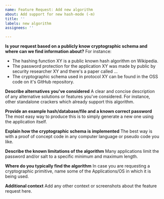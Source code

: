 ```yaml
---
name: Feature Request: Add new algorithm
about: Add support for new hash-mode (-m)
title: ''
labels: new algorithm
assignees: ''

---
```


**Is your request based on a publicly know cryptographic schema and where can we find information about?**
For instance:
- The hashing function XY is a public known hash algorithm on Wikipedia. 
- The password protection for the application XY was made by public by security researcher XY and there's a paper called ...
- The cryptographic schema used in protocol XY can be found in the OSS code on it's GitHub repository.

**Describe alternatives you've considered**
A clear and concise description of any alternative solutions or features you've considered. For instance, other standalone crackers which already support this algorithm.

**Provide an example hash/database/file and a known correct password**
The most easy way to produce this is to simply generate a new one using the application itself.

**Explain how the cryptographic schema is implemented**
The best way is with a proof of concept code in any computer language or pseudo code you like. 

**Describe the known limitations of the algorithm**
Many applications limit the password and/or salt to a specific minimum and maximum length.

**Where do you typically find the algorithm**
In case you are requesting a cryptographic primitive, name some of the Applications/OS in which it is being used.

**Additional context**
Add any other context or screenshots about the feature request here.

